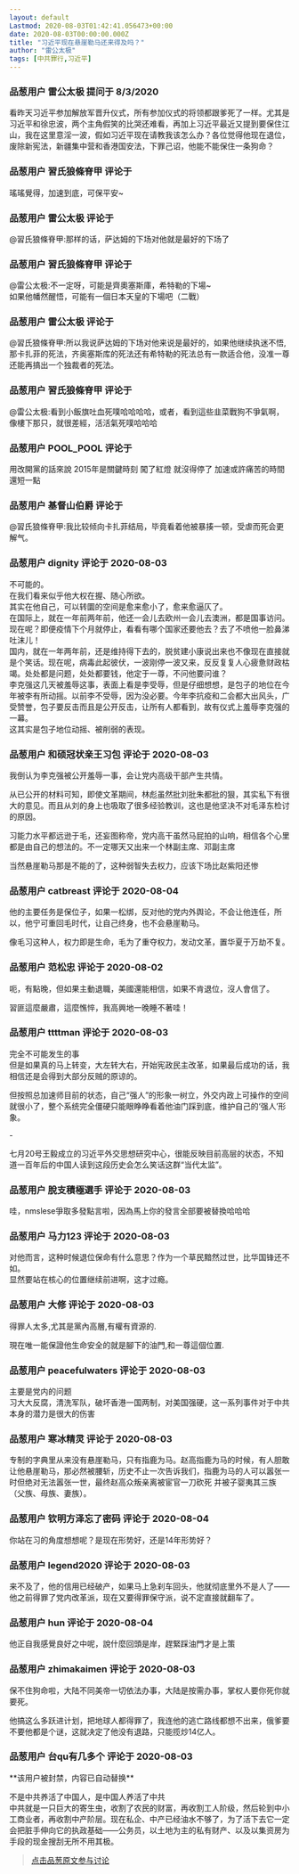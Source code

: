 ```yaml
---
layout: default
Lastmod: 2020-08-03T01:42:41.056473+00:00
date: 2020-08-03T00:00:00.000Z
title: "习近平现在悬崖勒马还来得及吗？"
author: "雷公太极"
tags: [中共罪行,习近平]
---
```



### 品葱用户 **雷公太极** 提问于 8/3/2020
    
看昨天习近平参加解放军晋升仪式，所有参加仪式的将领都跟爹死了一样。尤其是习近平和徐忠波，两个主角假笑的比哭还难看，再加上习近平最近又提到要保住江山，我在这里意淫一波，假如习近平现在请教我该怎么办？各位觉得他现在退位，废除新宪法，新疆集中营和香港国安法，下罪己诏，他能不能保住一条狗命？
    
                

### 品葱用户 **習氏狼條脊甲** 评论于 
        
瑤瑤覺得，加速到底，可保平安~
        
                

### 品葱用户 **雷公太极** 评论于 
        
@習氏狼條脊甲:那样的话，萨达姆的下场对他就是最好的下场了
        
                

### 品葱用户 **習氏狼條脊甲** 评论于 
        
@雷公太极:不一定呀，可能是齊奧塞斯庫，希特勒的下場~  
如果他幡然醒悟，可能有一個日本天皇的下場吧（二戰）
        
                

### 品葱用户 **雷公太极** 评论于 
        
@習氏狼條脊甲:所以我说萨达姆的下场对他来说是最好的，如果他继续执迷不悟,那卡扎菲的死法，齐奥塞斯库的死法还有希特勒的死法总有一款适合他，没准一尊还能再搞出一个独裁者的死法。
        
                

### 品葱用户 **習氏狼條脊甲** 评论于 
        
@雷公太极:看到小飯旗吐血死噗哈哈哈哈，或者，看到這些韭菜戰狗不爭氣啊，像樓下那只，就很差經，活活氣死噗哈哈哈
        
                

### 品葱用户 **POOL_POOL** 评论于 
        
用改開黨的話來說 2015年是關鍵時刻 闖了紅燈 就沒得停了 加速或許痛苦的時間還短一點
        
                

### 品葱用户 **基督山伯爵** 评论于 
        
@習氏狼條脊甲:我比较倾向卡扎菲结局，毕竟看着他被暴揍一顿，受虐而死会更解气。
        
                

### 品葱用户 **dignity** 评论于 2020-08-03
        
不可能的。  
在我们看来似乎他大权在握、随心所欲。  
其实在他自己，可以转圜的空间是愈来愈小了，愈来愈逼仄了。  
在国际上，就在一年前两年前，他还一会儿去欧州一会儿去澳洲，都是国事访问。现在呢？即便疫情下个月就停止，看看有哪个国家还要他去？去了不喷他一脸鼻涕吐沫儿！  
国内，就在一年两年前，还是维持得下去的，脱贫建小康说出来也不像现在直接就是个笑话。现在呢，病毒此起彼伏，一波刚停一波又来，反反复复人心疲惫财政枯竭。处处都是问题，处处都要钱，他定于一尊，不问他要问谁？  
李克强这几天被羞辱这事，表面上看是李受辱，但是仔细想想，是包子的地位在今年被李有所动摇。以前李不受辱，因为没必要。今年李抗疫和二会都大出风头，广受赞誉，包子要反击而且是公开反击，让所有人都看到，故有仪式上羞辱李克强的一幕。  
这其实是包子地位动摇、被削弱的表现。
        
                

### 品葱用户 **和硕冠状亲王习包** 评论于 2020-08-03
        
我倒认为李克强被公开羞辱一事，会让党内高级干部产生共情。  
  
从已公开的材料可知，即使文革期间，林彪虽然批刘批朱都批的狠，其实私下有很大的意见。而且从刘的身上也吸取了很多经验教训，这也是他坚决不对毛泽东检讨的原因。  
  
习能力水平都远逊于毛，还妄图称帝，党内高干虽然马屁拍的山响，相信各个心里都是由自己的想法的。不一定哪天又出来一个林副主席、邓副主席  
  
当然悬崖勒马那是不能的了，这种弱智失去权力，应该下场比赵紫阳还惨
        
                

### 品葱用户 **catbreast** 评论于 2020-08-04
        
他的主要任务是保位子，如果一松绑，反对他的党内外舆论，不会让他连任，所以，他宁可重回毛时代，让自己终身，也不会悬崖勒马。  
  
像毛习这种人，权力即是生命，毛为了重夺权力，发动文革，置华夏于万劫不复。
        
                

### 品葱用户 **范松忠** 评论于 2020-08-02
        
呃，有點晚，但如果主動退職，美國還能相信，如果不肯退位，沒人會信了。  
  
習匪這麼嚴肅，這麼憔悴，我高興地一晚睡不著哇！
        
                

### 品葱用户 **ttttman** 评论于 2020-08-03
        
完全不可能发生的事  
但是如果真的马上转变，大左转大右，开始宪政民主改革，如果最后成功的话，我相信还是会得到大部分反贼的原谅的。  
  
但按照总加速师目前的状态，自己“强人”的形象一树立，外交内政上可操作的空间就很小了，整个系统完全僵硬只能眼睁睁看着他油门踩到底，维护自己的‘强人’形象。  
  
\-  
  
七月20号王毅成立的习近平外交思想研究中心，很能反映目前高层的状态，不知道一百年后的中国人读到这段历史会怎么笑话这群“当代太监”。
        
                

### 品葱用户 **脫支積極選手** 评论于 2020-08-03
        
哇，nmslese爭取多發點言啦，因為馬上你的發言全部要被替換哈哈哈
        
                

### 品葱用户 **马力123** 评论于 2020-08-03
        
对他而言，这种时候退位保命有什么意思？作为一个草民黯然过世，比华国锋还不如。  
显然要站在核心的位置继续前进啊，这才过瘾。
        
                

### 品葱用户 **大修** 评论于 2020-08-03
        
得罪人太多,尤其是黨內高層,有權有資源的.  
  
現在唯一能保證他生命安全的就是腳下的油門,和一尊這個位置.
        
                

### 品葱用户 **peacefulwaters** 评论于 2020-08-03
        
主要是党内的问题  
习大大反腐，清洗军队，破坏香港一国两制，对美国强硬，这一系列事件对于中共本身的潜力是很大的伤害
        
                

### 品葱用户 **寒冰精灵** 评论于 2020-08-03
        
专制的字典里从来没有悬崖勒马，只有指鹿为马。赵高指鹿为马的时候，有人胆敢让他悬崖勒马，那必然被腰斩，历史不止一次告诉我们，指鹿为马的人可以嚣张一时但绝对无法嚣张一世，最终赵高众叛亲离被宦官一刀砍死 并被子婴夷其三族（父族、母族、妻族）。
        
                

### 品葱用户 **钦明方泽忘了密码** 评论于 2020-08-04
        
你站在习的角度想想呢？是现在形势好，还是14年形势好？
        
                

### 品葱用户 **legend2020** 评论于 2020-08-03
        
来不及了，他的信用已经破产，如果马上急刹车回头，他就彻底里外不是人了——他之前得罪了党内改革派，现在又要得罪保守派，说不定直接就翻车了。
        
                

### 品葱用户 **hun** 评论于 2020-08-04
        
他正自我感覺良好之中呢，說什麼回頭是岸，趕緊踩油門才是上策
        
                

### 品葱用户 **zhimakaimen** 评论于 2020-08-03
        
保不住狗命啦，大陆不同美帝一切依法办事，大陆是按需办事，掌权人要你死你就要死。  
  
  
他搞这么多跃进计划，把地球人都得罪了，我连他的逃亡路线都想不出来，俄爹要不要他都是个谜，这就决定了他没有退路，只能揽炒14亿人。
        
                

### 品葱用户 **台qu有几多个** 评论于 2020-08-03
        
\*\*该用户被封禁，内容已自动替换\*\*

不是中共养活了中国人，是中国人养活了中共  
中共就是一只巨大的寄生虫，收割了农民的财富，再收割工人阶级，然后轮到中小工商业者，再收割中产阶层。现在私企、中产已经油水不够了，为了活下去它一定会把脏手伸向它的执政基础——公务员，以土地为主的私有财产、以及以集资房为手段的现金搜刮无所不用其极。
        
                





> [点击品葱原文参与讨论](https://pincong.rocks/question/29326)

